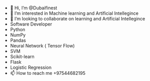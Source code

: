 - 👋 Hi, I’m @Dubaifinest
- 👀 I’m interested in Machine learning and Artificial Intellegince
- 💞️ I’m looking to collaborate on learning and Artificial Intellegince
- Software Developer
- Python
- NumPy
- Pandas
- Neural Network ( Tensor Flow)
- SVM
- Scikit-learn
- Flask
- Logistic Regression
- 📫 How to reach me +97544682195
<!---
Dubaifinest/Dubaifinest is a ✨ special ✨ repository because its `README.md` (this file) appears on your GitHub profile.
You can click the Preview link to take a look at your changes.
--->
